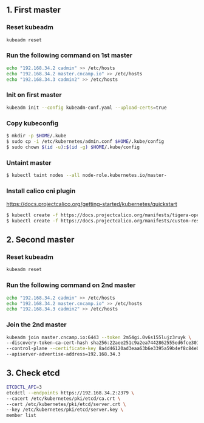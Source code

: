 ## 1. First master

### Reset kubeadm

```sh
kubeadm reset
```

### Run the following command on 1st master

```sh
echo "192.168.34.2 cadmin" >> /etc/hosts
echo "192.168.34.2 master.cncamp.io" >> /etc/hosts
echo "192.168.34.3 cadmin2" >> /etc/hosts
```

### Init on first master

```sh
kubeadm init --config kubeadm-conf.yaml --upload-certs=true
```

### Copy kubeconfig

```sh
$ mkdir -p $HOME/.kube
$ sudo cp -i /etc/kubernetes/admin.conf $HOME/.kube/config
$ sudo chown $(id -u):$(id -g) $HOME/.kube/config
```

### Untaint master

```sh
$ kubectl taint nodes --all node-role.kubernetes.io/master-
```

### Install calico cni plugin

https://docs.projectcalico.org/getting-started/kubernetes/quickstart

```sh
$ kubectl create -f https://docs.projectcalico.org/manifests/tigera-operator.yaml
$ kubectl create -f https://docs.projectcalico.org/manifests/custom-resources.yaml
```

## 2. Second master

### Reset kubeadm

```sh
kubeadm reset
```

### Run the following command on 2nd master

```sh
echo "192.168.34.2 cadmin" >> /etc/hosts
echo "192.168.34.2 master.cncamp.io" >> /etc/hosts
echo "192.168.34.3 cadmin2" >> /etc/hosts
```

### Join the 2nd master

```sh
kubeadm join master.cncamp.io:6443 --token 2m54gi.0v6s155lujz3ruyk \
--discovery-token-ca-cert-hash sha256:22aee251c9a2ea7442862555ed6fce301f44548069e46bfad9210aaffa4f1cef \
--control-plane --certificate-key 8a4d46120ad3eaa63b6e3395a59b4ef8c84eb90c2ef7aa375e707086959fa72b \
--apiserver-advertise-address=192.168.34.3
```

## 3. Check etcd

```sh
ETCDCTL_API=3
etcdctl --endpoints https://192.168.34.2:2379 \
--cacert /etc/kubernetes/pki/etcd/ca.crt \
--cert /etc/kubernetes/pki/etcd/server.crt \
--key /etc/kubernetes/pki/etcd/server.key \
member list
```
